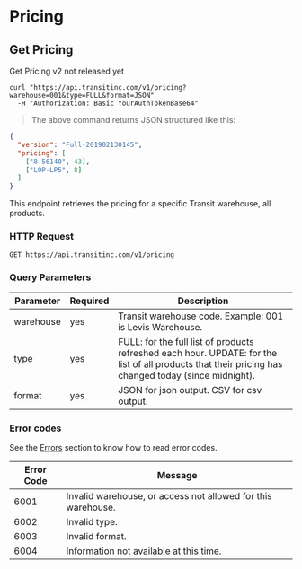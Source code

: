 # Pricing

## Get Pricing

<aside class="notice">
Get Pricing v2 not released yet
</aside>

```shell
curl "https://api.transitinc.com/v1/pricing?warehouse=001&type=FULL&format=JSON"
  -H "Authorization: Basic YourAuthTokenBase64"
```

> The above command returns JSON structured like this:

```json
{
  "version": "Full-201902130145",
  "pricing": [
    ["8-56140", 43],
    ["LOP-LP5", 8]
  ]
}
```

This endpoint retrieves the pricing for a specific Transit warehouse, all products.

### HTTP Request

`GET https://api.transitinc.com/v1/pricing`

### Query Parameters

Parameter | Required | Description
--------- | -------- | -----------
warehouse | yes | Transit warehouse code. Example: 001 is Levis Warehouse.
type | yes | FULL: for the full list of products refreshed each hour. UPDATE: for the list of all products that their pricing has changed today (since midnight).
format | yes | JSON for json output. CSV for csv output.

### Error codes

See the [Errors](#errors) section to know how to read error codes.

Error Code | Message
---------- | -------
6001 | Invalid warehouse, or access not allowed for this warehouse.
6002 | Invalid type.
6003 | Invalid format.
6004 | Information not available at this time.
